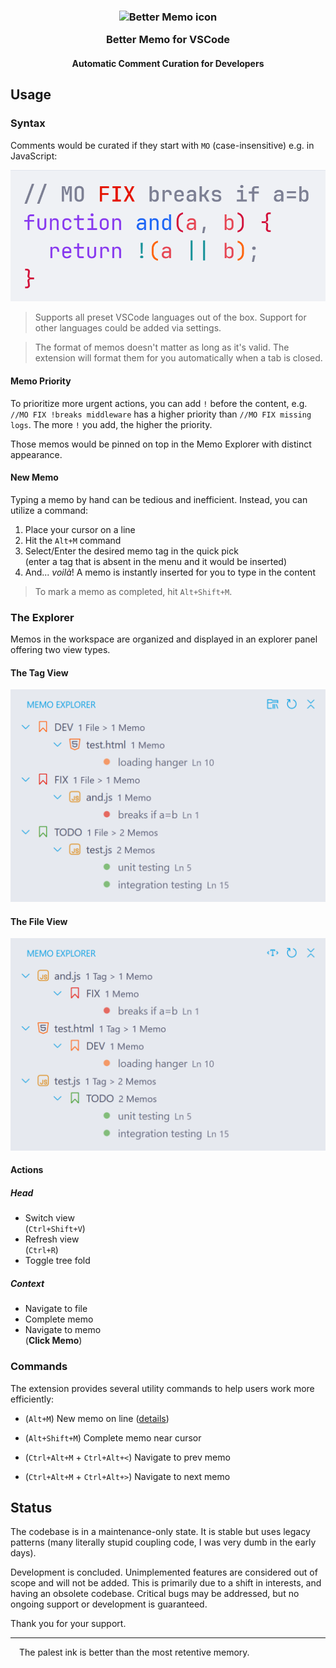 <h3 align="center">
	<img src="https://raw.githubusercontent.com/wavim/vscode-better-memo/master/media/icon.png" width="120" alt="Better Memo icon" />
   <p></p>
	Better Memo for VSCode
</h3>
<h4 align="center">Automatic Comment Curation for Developers</h4>

## Usage

### Syntax

Comments would be curated if they start with `MO` (case-insensitive) e.g. in JavaScript:

![Memo](https://github.com/wavim/vscode-better-memo/blob/master/media/usage-guide/memo.png?raw=true)

> Supports all preset VSCode languages out of the box. Support for other languages could be added
> via settings.

> The format of memos doesn't matter as long as it's valid. The extension will format them for you
> automatically when a tab is closed.

#### Memo Priority

To prioritize more urgent actions, you can add `!` before the content, e.g.
`//MO FIX !breaks middleware` has a higher priority than `//MO FIX missing logs`. The more `!` you
add, the higher the priority.

Those memos would be pinned on top in the Memo Explorer with distinct appearance.

#### New Memo

Typing a memo by hand can be tedious and inefficient. Instead, you can utilize a command:

1. Place your cursor on a line
2. Hit the `Alt+M` command
3. Select/Enter the desired memo tag in the quick pick  
   (enter a tag that is absent in the menu and it would be inserted)
4. And... _voilà_! A memo is instantly inserted for you to type in the content

> To mark a memo as completed, hit `Alt+Shift+M`.

### The Explorer

Memos in the workspace are organized and displayed in an explorer panel offering two view types.

#### The Tag View

![Tag View](https://github.com/wavim/vscode-better-memo/blob/master/media/usage-guide/tag-view.png?raw=true)

#### The File View

![File View](https://github.com/wavim/vscode-better-memo/blob/master/media/usage-guide/file-view.png?raw=true)

#### Actions

##### Head

- Switch view  
  (`Ctrl+Shift+V`)
- Refresh view  
  (`Ctrl+R`)
- Toggle tree fold

##### Context

- Navigate to file
- Complete memo
- Navigate to memo  
  (**Click Memo**)

### Commands

The extension provides several utility commands to help users work more efficiently:

- (`Alt+M`) New memo on line ([details](#new-memo))
- (`Alt+Shift+M`) Complete memo near cursor

- (`Ctrl+Alt+M` + `Ctrl+Alt+<`) Navigate to prev memo
- (`Ctrl+Alt+M` + `Ctrl+Alt+>`) Navigate to next memo

## Status

The codebase is in a maintenance-only state. It is stable but uses legacy patterns (many literally
stupid coupling code, I was very dumb in the early days).

Development is concluded. Unimplemented features are considered out of scope and will not be added.
This is primarily due to a shift in interests, and having an obsolete codebase. Critical bugs may be
addressed, but no ongoing support or development is guaranteed.

Thank you for your support.

---

&emsp;The palest ink is better than the most retentive memory.
